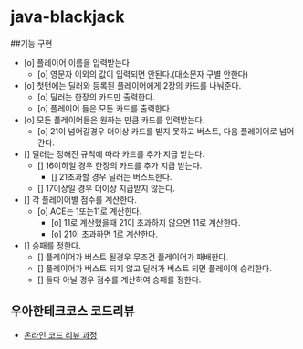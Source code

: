 # java-blackjack
##기능 구현
 - [o] 플레이어 이름을 입력받는다
    - [o] 영문자 이외의 값이 입력되면 안된다.(대소문자 구별 안한다)
 - [o] 첫턴에는 딜러와 등록된 플레이어에게 2장의 카드를 나눠준다.
    - [o] 딜러는 한장의 카드만 출력한다.
    - [o] 플레이어 들은 모든 카드를 출력한다.
 - [o] 모든 플레이어들은 원하는 만큼 카드를 입력받는다.
    - [o] 21이 넘어갈경우 더이상 카드를 받지 못하고 버스트, 다음 플레이어로 넘어간다.
 - [] 딜러는 정해진 규칙에 따라 카드를 추가 지급 받는다.
    - [] 16이하일 경우 한장의 카드를 추가 지급 받는다.
        - [] 21초과할 경우 딜러는 버스트한다.
    - [] 17이상일 경우 더이상 지급받지 않는다.
 - [] 각 플레이어별 점수를 계산한다.
    - [o] ACE는 1또는11로 계산한다.
        - [o] 11로 계산했을때 21이 초과하지 않으면 11로 계산한다.
        - [o] 21이 초과하면 1로 계산한다.
 - [] 승패를 정한다.
    - [] 플레이어가 버스트 될경우 무조건 플레이어가 패배한다.
    - [] 플레이어가 버스트 되지 않고 딜러가 버스트 되면 플레이어 승리한다.
    - [] 둘다 아닐 경우 점수를 계산하여 승패를 정한다.
    

## 우아한테크코스 코드리뷰
* [온라인 코드 리뷰 과정](https://github.com/woowacourse/woowacourse-docs/blob/master/maincourse/README.md)

